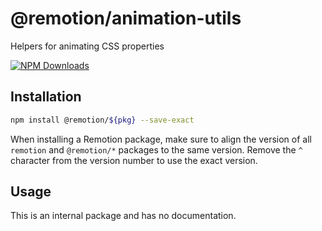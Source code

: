 # @remotion/animation-utils
 
Helpers for animating CSS properties
 
[![NPM Downloads](https://img.shields.io/npm/dm/animation-utils.svg?style=flat&color=black&label=Downloads)](https://npmcharts.com/compare/animation-utils?minimal=true)
 
## Installation
 
```bash
npm install @remotion/${pkg} --save-exact
```
 
When installing a Remotion package, make sure to align the version of all `remotion` and `@remotion/*` packages to the same version.
Remove the `^` character from the version number to use the exact version.
 
## Usage
 
This is an internal package and has no documentation.
